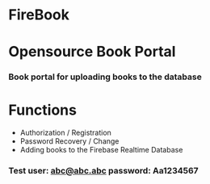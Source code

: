 # FireBook 
# Opensource Book Portal
### Book portal for uploading books to the database 
# Functions
- Authorization / Registration
- Password Recovery / Change
- Adding books to the Firebase Realtime Database 
### Test user: abc@abc.abc password: Aa1234567
